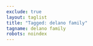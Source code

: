 ```yaml
---
exclude: true
layout: taglist
title: "Tagged: delano family"
tagname: delano family
robots: noindex
---
```

